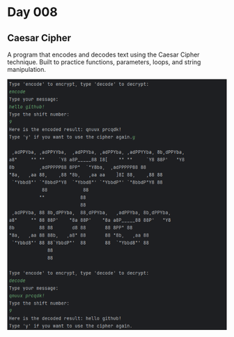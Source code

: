 # Day 008

## Caesar Cipher
A program that encodes and decodes text using the Caesar Cipher technique.
Built to practice functions, parameters, loops, and string manipulation.

![Caesar Cipher Screenshot](images\caesarCipher.png)